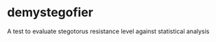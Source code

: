 demystegofier
=============

A test to evaluate stegotorus resistance level against statistical analysis
